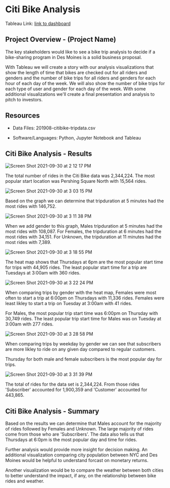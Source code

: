 # Citi Bike Analysis

Tableau Link:
[link to dashboard](https://public.tableau.com/views/NYCCitiBikeChallenge_16330343165230/NYCCitiBikeAnalysis?:language=en-US&:retry=yes&:display_count=n&:origin=viz_share_link)


## Project Overview - (Project Name)
The key stakeholders would like to see a bike trip analysis to decide if a bike-sharing program in Des Moines is a solid business proposal.

With Tableau we will create a story with our analysis visualizations that show the length of time that bikes are checked out for all riders and genders and the number of bike trips for all riders and genders for each hour of each day of the week.  We will also show the number of bike trips for each type of user and gender for each day of the week.  With some additional visualizations we'll create a final presentation and analysis to pitch to investors.



## Resources
-  Data Files: 201908-citibike-tripdata.csv

-  Software/Languages: Python, Jupyter Notebook and Tableau


## Citi Bike Analysis - Results

![Screen Shot 2021-09-30 at 2 12 17 PM](https://user-images.githubusercontent.com/691355/135530862-3d67922a-f51a-4e3d-9b9d-c0b02fc9c22d.png)

The total number of rides in the Citi Bike data was 2,344,224.  The most popular start location was Pershing Square North with 15,564 rides.


![Screen Shot 2021-09-30 at 3 03 15 PM](https://user-images.githubusercontent.com/691355/135536081-26aa8541-49c2-4a1c-9d5a-4b0e91a0948f.png)

Based on the graph we can determine that tripduration at 5 minutes had the most rides with 146,752.

![Screen Shot 2021-09-30 at 3 11 38 PM](https://user-images.githubusercontent.com/691355/135536826-c365529e-0936-4b59-8b0f-5a8d247a2e57.png)

When we add gender to this graph, Males tripduration at 5 minutes had the most rides with 108,087.  For Females, the tripduration at 6 minutes had the most rides with 34,151.  For Unknown, the tripduration at 11 minutes had the most rides with 7,389.

![Screen Shot 2021-09-30 at 3 18 55 PM](https://user-images.githubusercontent.com/691355/135537500-2efdcf14-5f6e-4d41-98a2-aac8c9e4b39e.png)

The heat map shows that Thursdays at 6pm are the most popular start time for trips with 44,905 rides.  The least popular start time for a trip are Tuesdays at 3:00am with 360 rides.

![Screen Shot 2021-09-30 at 3 22 24 PM](https://user-images.githubusercontent.com/691355/135537843-3fad9f7a-8569-4c66-8197-24e9fa7ea313.png)

When comparing trips by gender with the heat map, Females were most often to start a trip at 6:00pm on Thursdays with 11,336 rides.  Females were least likley to start a trip on Tuesday at 3:00am with 41 rides. 

For Males, the most popular trip start time was 6:00pm on Thursday with 30,749 rides.  The least popular trip start time for Males was on Tuesday at 3:00am with 277 rides.

![Screen Shot 2021-09-30 at 3 28 58 PM](https://user-images.githubusercontent.com/691355/135538439-7d96af1f-e091-4b88-b715-2ffdf2568409.png)

When comparing trips by weekday by gender we can see that subscribers are more likley to ride on any given day compared to regular customers.

Thursday for both male and female subscribers is the most popular day for trips.  

![Screen Shot 2021-09-30 at 3 31 39 PM](https://user-images.githubusercontent.com/691355/135538653-55c9e80e-f99c-4bdb-be92-f24423b2a99f.png)

The total of rides for the data set is 2,344,224.  From those rides 'Subscriber' accounted for 1,900,359 and 'Customer' accounted for 443,865.

## Citi Bike Analysis  - Summary
Based on the results we can determine that Males account for the majority of rides followed by Females and Unknown.  The large majority of rides come from those who are 'Subscribers'.  The data also tells us that Thursdays at 6:0pm is the most popular day and time for rides.

Further analysis would provide more insight for decision making.  An additional visualization comparing city population between NYC and Des Moines would be helpful to understand forcast on monetary returns.  

Another visualization would be to compare the weather between both cities to better understand the impact, if any, on the relationship between bike rides and weather.  
